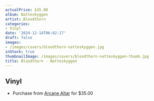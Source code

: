 ```yaml
---
actualPrice: $35.00
album: Natteskyggen
artist: Bloodthorn
categories:
- Vinyl
date: '2024-12-14T06:02:17'
draft: false
images:
- /images/covers/bloodthorn-natteskyggen.jpg
inStock: true
thumbnailImage: /images/covers/bloodthorn-natteskyggen-thumb.jpg
title: Bloodthorn - Natteskyggen
---
```


## Vinyl
* Purchase from [Arcane Altar](https://arcanealtar.bigcartel.com/product/bloodthorn-natteskyggen-12-lp) for $35.00
